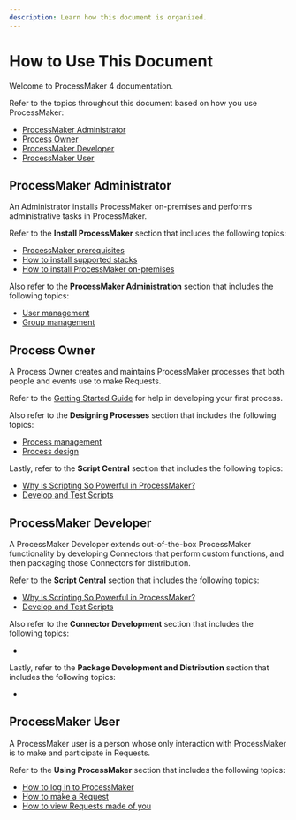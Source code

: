 ```yaml
---
description: Learn how this document is organized.
---
```


# How to Use This Document

Welcome to ProcessMaker 4 documentation.

Refer to the topics throughout this document based on how you use ProcessMaker:

* [ProcessMaker Administrator](how-to-use-this-document.md#processmaker-administrator)
* [Process Owner](how-to-use-this-document.md#process-owner)
* [ProcessMaker Developer](how-to-use-this-document.md#processmaker-developer)
* [ProcessMaker User](how-to-use-this-document.md#processmaker-user)

## ProcessMaker Administrator

An Administrator installs ProcessMaker on-premises and performs administrative tasks in ProcessMaker.

Refer to the **Install ProcessMaker** section that includes the following topics:

* [ProcessMaker prerequisites](../install-processmaker/prerequisites/)
* [How to install supported stacks](../install-processmaker/installing-stacks.md)
* [How to install ProcessMaker on-premises](../install-processmaker/install-processmaker-on-premise.md)

Also refer to the **ProcessMaker Administration** section that includes the following topics:

* [User management](../processmaker-administration/add-users.md)
* [Group management](../processmaker-administration/assign-groups-to-users.md)

## Process Owner

A Process Owner creates and maintains ProcessMaker processes that both people and events use to make Requests.

Refer to the [Getting Started Guide](getting-started-guide.md) for help in developing your first process.

Also refer to the **Designing Processes** section that includes the following topics:

* [Process management](../designing-processes/viewing-processes/)
* [Process design](../designing-processes/process-design/)

Lastly, refer to the **Script Central** section that includes the following topics:

* [Why is Scripting So Powerful in ProcessMaker?](../script-central-1/first-topic.md)
* [Develop and Test Scripts](../script-central-1/develop-and-test-scripts.md)

## ProcessMaker Developer

A ProcessMaker Developer extends out-of-the-box ProcessMaker functionality by developing Connectors that perform custom functions, and then packaging those Connectors for distribution.

Refer to the **Script Central** section that includes the following topics:

* [Why is Scripting So Powerful in ProcessMaker?](../script-central-1/first-topic.md)
* [Develop and Test Scripts](../script-central-1/develop-and-test-scripts.md)

Also refer to the **Connector Development** section that includes the following topics:

* 
Lastly, refer to the **Package Development and Distribution** section that includes the following topics:

* 
## ProcessMaker User

A ProcessMaker user is a person whose only interaction with ProcessMaker is to make and participate in Requests. 

Refer to the **Using ProcessMaker** section that includes the following topics:

* [How to log in to ProcessMaker](../using-processmaker/log-in.md)
* [How to make a Request](../using-processmaker/requests/make-a-request.md)
* [How to view Requests made of you](../using-processmaker/requests/view-in-progress-requests.md)




